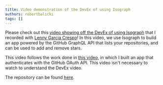 ```yaml
---
title: Video demonstration of the DevEx of using Isograph
authors: robertbalicki
tags: []
---
```


Please check out this [video showing off the DevEx of using Isograph](https://www.youtube.com/watch?v=KgEbkH50GLo) that I recorded with [Lenny Garcia Crespo](https://twitter.com/leogcrespo)! In this video, we use Isograph to build an app powered by the GitHub GraphQL API that lists your repositories, and can be used to add and remove stars.

<!-- truncate -->

This video follows the work done in [this video](https://www.youtube.com/watch?v=B6vYKhF99Us), in which I built an app that authenticates with the GitHub OAuth API. This video isn't necessary to watch to understand the DevEx video.

The repository can be found [here](https://github.com/isographlabs/demo-2024-01-22).
